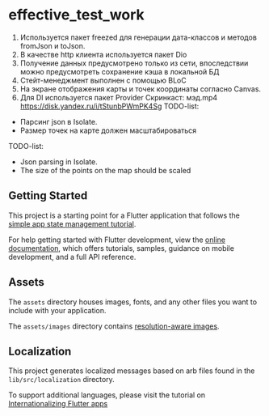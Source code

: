 # effective_test_work

1. Используется пакет freezed для генерации дата-классов и методов fromJson и toJson.
2. В качестве http клиента используется пакет Dio 
3. Получение данных предусмотрено только из сети, впоследствии можно предусмотреть сохранение кэша в локальной БД
4. Стейт-менеджмент выполнен с помощью BLoC 
5. На экране отображения карты и точек координаты согласно Canvas.
6. Для DI используется пакет Provider
Скринкаст: 
мэд.mp4
https://disk.yandex.ru/i/tStunbPWmPK4Sg
TODO-list:
- Парсинг json в Isolate.
- Размер точек на карте должен масштабироваться

TODO-list:
- Json parsing in Isolate.
- The size of the points on the map should be scaled

## Getting Started

This project is a starting point for a Flutter application that follows the
[simple app state management
tutorial](https://flutter.dev/docs/development/data-and-backend/state-mgmt/simple).

For help getting started with Flutter development, view the
[online documentation](https://flutter.dev/docs), which offers tutorials,
samples, guidance on mobile development, and a full API reference.

## Assets

The `assets` directory houses images, fonts, and any other files you want to
include with your application.

The `assets/images` directory contains [resolution-aware
images](https://flutter.dev/docs/development/ui/assets-and-images#resolution-aware).

## Localization

This project generates localized messages based on arb files found in
the `lib/src/localization` directory.

To support additional languages, please visit the tutorial on
[Internationalizing Flutter
apps](https://flutter.dev/docs/development/accessibility-and-localization/internationalization)
